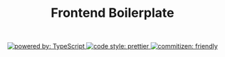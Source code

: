 <div align="center">
  <h1 align="center">
    Frontend Boilerplate
  </h1>
  <br />
</div>
<p align="center">
  <a href="https://github.com/Microsoft/TypeScript">
    <img src="https://img.shields.io/badge/powered%20by-TypeScript-152740.svg?style=flat-square" alt="powered by: TypeScript" />
  </a>
  <a href="https://github.com/prettier/prettier">
    <img src="https://img.shields.io/badge/code_style-prettier-ff69b4.svg?style=flat-square" alt="code style: prettier" />
  </a>
  <a href="http://commitizen.github.io/cz-cli">
    <img src="https://img.shields.io/badge/commitizen-friendly-brightgreen.svg?style=flat-square" alt="commitizen: friendly" />
  </a>
</p>
